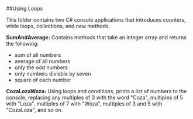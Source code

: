 ##Using Loops

This folder contains two C# console applications that introduces counters, while loops, collections, and new methods.

**SumAndAverage:** Contains methods that take an integer array and returns the following:
- sum of all numbers
- average of all numbers
- only the odd numbers
- only numbers divisble by seven
- square of each number

**CozaLozaWoza:** Using loops and conditions, prints a list of numbers to the console, replacing any multiples of 3 with the word "Coza", multiples of 5 with "Loza", multiples of 7 with "Woza", multiples of 3 and 5 with "CozaLoza", and so on.
